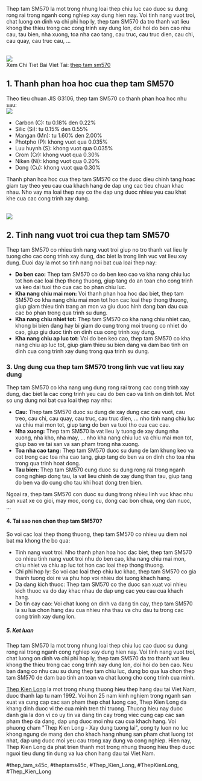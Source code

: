 <p>Thep tam SM570 la mot trong nhung loai thep chiu luc cao duoc su dung rong rai trong nganh cong nghiep xay dung hien nay. Voi tinh nang vuot troi, chat luong on dinh va chi phi hop ly, thep tam SM570 da tro thanh vat lieu khong the thieu trong cac cong trinh xay dung lon, doi hoi do ben cao nhu cau, tau bien, nha xuong, toa nha cao tang, cau truc, cau truc dien, cau chi, cau quay, cau truc cau, ...</p><br><img src="https://thepkienlong.vn/upload/images/11(16).jpg"></br>
Xem Chi Tiet Bai Viet Tai: <a href="https://thepkienlong.vn/thep-tam-sm570-nhat-ban.html">thep tam sm570</a><h2>1. Thanh phan hoa hoc cua thep tam SM570</h2><p>Theo tieu chuan JIS G3106, thep tam SM570 co thanh phan hoa hoc nhu sau:<br><img src="https://thepkienlong.vn/upload/images/11(16).jpg"></br><ul>
<li>Carbon (C): tu 0.18% den 0.22%</li>
<li>Silic (Si): tu 0.15% den 0.55%</li>
<li>Mangan (Mn): tu 1.60% den 2.00%</li>
<li>Photpho (P): khong vuot qua 0.035%</li>
<li>Luu huynh (S): khong vuot qua 0.035%</li>
<li>Crom (Cr): khong vuot qua 0.30%</li>
<li>Niken (Ni): khong vuot qua 0.20%</li>
<li>Dong (Cu): khong vuot qua 0.30%</li>
</ul><p>Thanh phan hoa hoc cua thep tam SM570 co the duoc dieu chinh tang hoac giam tuy theo yeu cau cua khach hang de dap ung cac tieu chuan khac nhau. Nho vay ma loai thep nay co the dap ung duoc nhieu yeu cau khat khe cua cac cong trinh xay dung.</p><br><img src="https://thepkienlong.vn/upload/images/11(16).jpg"></br><h2>2. Tinh nang vuot troi cua thep tam SM570</h2><p>Thep tam SM570 co nhieu tinh nang vuot troi giup no tro thanh vat lieu ly tuong cho cac cong trinh xay dung, dac biet la trong linh vuc vat lieu xay dung. Duoi day la mot so tinh nang noi bat cua loai thep nay:<ul>
<li><strong>Do ben cao:</strong> Thep tam SM570 co do ben keo cao va kha nang chiu luc tot hon cac loai thep thong thuong, giup tang do an toan cho cong trinh va keo dai tuoi tho cua cac bo phan chiu luc.</li>
<li><strong>Kha nang chiu mai mon:</strong> Voi thanh phan hoa hoc dac biet, thep tam SM570 co kha nang chiu mai mon tot hon cac loai thep thong thuong, giup giam thieu tinh trang an mon va giu duoc hinh dang ban dau cua cac bo phan trong qua trinh su dung.</li>
<li><strong>Kha nang chiu nhiet tot:</strong> Thep tam SM570 co kha nang chiu nhiet cao, khong bi bien dang hay bi giam do cung trong moi truong co nhiet do cao, giup giu duoc tinh on dinh cua cong trinh xay dung.</li>
<li><strong>Kha nang chiu ap luc tot:</strong> Voi do ben keo cao, thep tam SM570 co kha nang chiu ap luc tot, giup giam thieu su bien dang va dam bao tinh on dinh cua cong trinh xay dung trong qua trinh su dung.</li>
</ul><h3>3. Ung dung cua thep tam SM570 trong linh vuc vat lieu xay dung</h3><p>Thep tam SM570 co kha nang ung dung rong rai trong cac cong trinh xay dung, dac biet la cac cong trinh yeu cau do ben cao va tinh on dinh tot. Mot so ung dung noi bat cua loai thep nay nhu:</p><ul>
<li><strong>Cau:</strong> Thep tam SM570 duoc su dung de xay dung cac cau vuot, cau treo, cau chi, cau quay, cau truc, cau truc dien, ... nho tinh nang chiu luc va chiu mai mon tot, giup tang do ben va tuoi tho cua cac cau.</li>
<li><strong>Nha xuong:</strong> Thep tam SM570 la vat lieu ly tuong de xay dung nha xuong, nha kho, nha may, ... nho kha nang chiu luc va chiu mai mon tot, giup bao ve tai san va san pham trong nha xuong.</li>
<li><strong>Toa nha cao tang:</strong> Thep tam SM570 duoc su dung de lam khung keo va cot trong cac toa nha cao tang, giup tang do ben va on dinh cho toa nha trong qua trinh hoat dong.</li>
<li><strong>Tau bien:</strong> Thep tam SM570 cung duoc su dung rong rai trong nganh cong nghiep dong tau, la vat lieu chinh de xay dung than tau, giup tang do ben va do cung cho tau khi hoat dong tren bien.</li>
</ul><p>Ngoai ra, thep tam SM570 con duoc su dung trong nhieu linh vuc khac nhu san xuat xe co gioi, may moc, cong cu, dong cac bon chua, ong dan nuoc, ...<h4>4. Tai sao nen chon thep tam SM570?</h4><p>So voi cac loai thep thong thuong, thep tam SM570 co nhieu uu diem noi bat ma khong the bo qua:</p><ul>
<li>Tinh nang vuot troi: Nho thanh phan hoa hoc dac biet, thep tam SM570 co nhieu tinh nang vuot troi nhu do ben cao, kha nang chiu mai mon, chiu nhiet va chiu ap luc tot hon cac loai thep thong thuong.</li>
<li>Chi phi hop ly: So voi cac loai thep chiu luc khac, thep tam SM570 co gia thanh tuong doi re va phu hop voi nhieu doi tuong khach hang.</li>
<li>Da dang kich thuoc: Thep tam SM570 co the duoc san xuat voi nhieu kich thuoc va do day khac nhau de dap ung cac yeu cau cua khach hang.</li>
<li>Do tin cay cao: Voi chat luong on dinh va dang tin cay, thep tam SM570 la su lua chon hang dau cua nhieu nha thau va chu dau tu trong cac cong trinh xay dung lon.</li>
</ul><h5>5. Ket luan</h5><p>Thep tam SM570 la mot trong nhung loai thep chiu luc cao duoc su dung rong rai trong nganh cong nghiep xay dung hien nay. Voi tinh nang vuot troi, chat luong on dinh va chi phi hop ly, thep tam SM570 da tro thanh vat lieu khong the thieu trong cac cong trinh xay dung lon, doi hoi do ben cao. Neu ban dang co nhu cau su dung thep tam chiu luc, dung bo qua lua chon thep tam SM570 de dam bao tinh an toan va chat luong cho cong trinh cua minh.</p><p><a href="https://thepkienlong.vn/">Thep Kien Long</a> la mot trong nhung thuong hieu thep hang dau tai Viet Nam, duoc thanh lap tu nam 1992. Voi hon 25 nam kinh nghiem trong nganh san xuat va cung cap cac san pham thep chat luong cao, Thep Kien Long da khang dinh duoc vi the cua minh tren thi truong. Thuong hieu nay duoc danh gia la don vi co uy tin va dang tin cay trong viec cung cap cac san pham thep da dang, dap ung duoc moi nhu cau cua khach hang. Voi phuong cham "Thep Kien Long - Xay dung tuong lai", cong ty luon no luc khong ngung de mang den cho khach hang nhung san pham chat luong tot nhat, dap ung duoc moi yeu cau trong xay dung va cong nghiep. Hien nay, Thep Kien Long da phat trien thanh mot trong nhung thuong hieu thep duoc nguoi tieu dung tin dung va lua chon hang dau tai Viet Nam.</p>
#thep_tam_s45c, #theptams45c, #Thep_Kien_Long, #ThepKienLong, #Thep_Kien_Long
